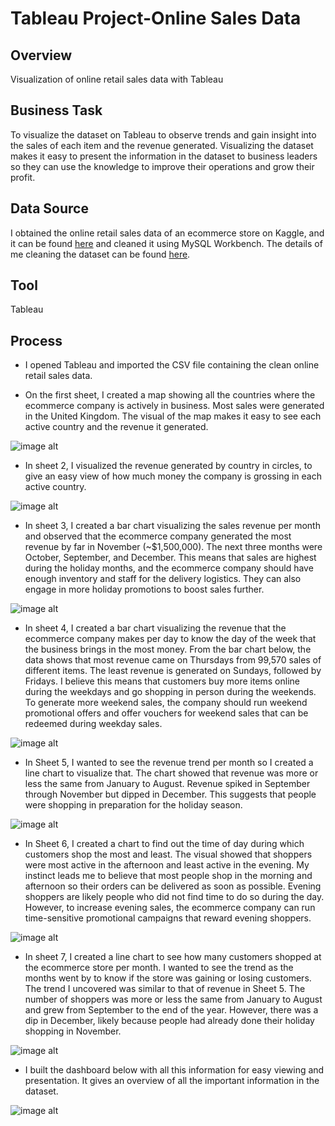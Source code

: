 # Tableau Project-Online Sales Data

## Overview

Visualization of online retail sales data with Tableau

## Business Task

To visualize the dataset on Tableau to observe trends and gain insight into the sales of each item and the revenue generated. Visualizing the dataset makes it easy to present the information in the dataset to business leaders so they can use the knowledge to improve their operations and grow their profit.

## Data Source

I obtained the online retail sales data of an ecommerce store on Kaggle, and it can be found [here](https://www.kaggle.com/datasets/umerkk12/online-retail-business) and cleaned it using MySQL Workbench. The details of me cleaning the dataset can be found [here](https://github.com/jefferyokpala/MySQL-Project-Ecommerce-Online-Sales).

## Tool

Tableau

## Process

* I opened Tableau and imported the CSV file containing the clean online retail sales data.

* On the first sheet, I created a map showing all the countries where the ecommerce company is actively in business. Most sales were generated in the United Kingdom. The visual of the map makes it easy to see each active country and the revenue it generated.

![image alt](https://github.com/jefferyokpala/Tableau-Project-Online-Sales-Data/blob/main/images/image4.png?raw=true)

* In sheet 2, I visualized the revenue generated by country in circles, to give an easy view of how much money the company is grossing in each active country.

![image alt](https://github.com/jefferyokpala/Tableau-Project-Online-Sales-Data/blob/main/images/image2.png?raw=true)

* In sheet 3, I created a bar chart visualizing the sales revenue per month and observed that the ecommerce company generated the most revenue by far in November (~$1,500,000). The next three months were October, September, and December. This means that sales are highest during the holiday months, and the ecommerce company should have enough inventory and staff for the delivery logistics. They can also engage in more holiday promotions to boost sales further.

![image alt](https://github.com/jefferyokpala/Tableau-Project-Online-Sales-Data/blob/main/images/image3.png?raw=true)

* In sheet 4, I created a bar chart visualizing the revenue that the ecommerce company makes per day to know the day of the week that the business brings in the most money. From the bar chart below, the data shows that most revenue came on Thursdays from 99,570 sales of different items. The least revenue is generated on Sundays, followed by Fridays. I believe this means that customers buy more items online during the weekdays and go shopping in person during the weekends. To generate more weekend sales, the company should run weekend promotional offers and offer vouchers for weekend sales that can be redeemed during weekday sales.

![image alt](https://github.com/jefferyokpala/Tableau-Project-Online-Sales-Data/blob/main/images/image6.png?raw=true)

* In Sheet 5, I wanted to see the revenue trend per month so I created a line chart to visualize that. The chart showed that revenue was more or less the same from January to August. Revenue spiked in September through November but dipped in December. This suggests that people were shopping in preparation for the holiday season.

![image alt](https://github.com/jefferyokpala/Tableau-Project-Online-Sales-Data/blob/main/images/image5.png?raw=true)

* In Sheet 6, I created a chart to find out the time of day during which customers shop the most and least. The visual showed that shoppers were most active in the afternoon and least active in the evening. My instinct leads me to believe that most people shop in the morning and afternoon so their orders can be delivered as soon as possible. Evening shoppers are likely people who did not find time to do so during the day. However, to increase evening sales, the ecommerce company can run time-sensitive promotional campaigns that reward evening shoppers.

![image alt](https://github.com/jefferyokpala/Tableau-Project-Online-Sales-Data/blob/main/images/image1.png?raw=true)

* In sheet 7, I created a line chart to see how many customers shopped at the ecommerce store per month. I wanted to see the trend as the months went by to know if the store was gaining or losing customers. The trend I uncovered was similar to that of revenue in Sheet 5. The number of shoppers was more or less the same from January to August and grew from September to the end of the year. However, there was a dip in December, likely because people had already done their holiday shopping in November.

![image alt](https://github.com/jefferyokpala/Tableau-Project-Online-Sales-Data/blob/main/images/image7.png?raw=true)

* I built the dashboard below with all this information for easy viewing and presentation. It gives an overview of all the important information in the dataset.

![image alt](https://github.com/jefferyokpala/Tableau-Project-Online-Sales-Data/blob/main/images/image8.png?raw=true)
